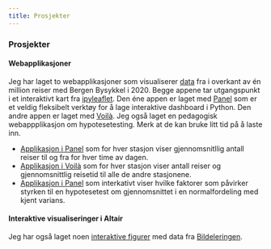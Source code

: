 ```yaml
---
title: Prosjekter
---
```

### Prosjekter
#### Webapplikasjoner
Jeg har laget to webapplikasjoner som visualiserer [data](https://bergenbysykkel.no/apne-data/historisk) fra i overkant av én million reiser med Bergen Bysykkel i 2020. Begge appene tar utgangspunkt i et interaktivt kart fra [ipyleaflet](https://ipyleaflet.readthedocs.io/en/latest/). Den éne appen er laget med [Panel](https://panel.holoviz.org/) som er et veldig fleksibelt verktøy for å lage interaktive dashboard i Python. Den andre appen er laget med [Voilà](https://voila.readthedocs.io/en/stable/using.html). Jeg også laget en pedagogisk webappplikasjon om hypotesetesting. Merk at de kan bruke litt tid på å laste inn.
- [Applikasjon i Panel](https://bysykkel-panel.herokuapp.com) som for hver stasjon viser gjennomsnitllig antall reiser til og fra for hver time av dagen.
- [Applikasjon i Voilà](https://bysykkel-voila.herokuapp.com) som for hver stasjon viser antall reiser og gjennomsnittlig reisetid til alle de andre stasjonene.
- [Applikasjon i Panel](https://hypotesetest.herokuapp.com) som interkativt viser hvilke faktorer som påvirker styrken til en hypotesetest om gjennomsnittet i en normalfordeling med kjent varians. 

#### Interaktive visualiseringer i Altair
Jeg har også laget noen [interaktive figurer](bildeling) med data fra [Bildeleringen](https://bildeleringen.no/).

